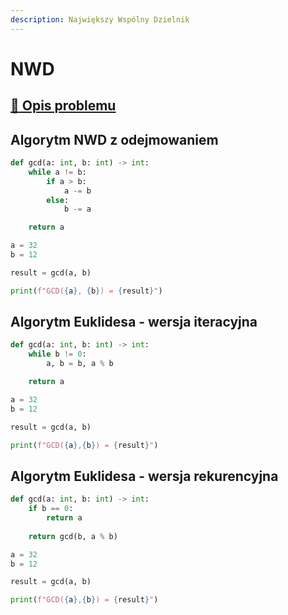 ```yaml
---
description: Największy Wspólny Dzielnik
---
```


# NWD

## [:link: Opis problemu](../../../../algorithms/integers/gcd.md)

## Algorytm NWD z odejmowaniem

```python linenums="1"
def gcd(a: int, b: int) -> int:
    while a != b:
        if a > b:
            a -= b
        else:
            b -= a

    return a

a = 32
b = 12

result = gcd(a, b)

print(f"GCD({a}, {b}) = {result}")
```

## Algorytm Euklidesa - wersja iteracyjna

```python linenums="1"
def gcd(a: int, b: int) -> int:
    while b != 0:
        a, b = b, a % b

    return a

a = 32
b = 12

result = gcd(a, b)

print(f"GCD({a},{b}) = {result}")
```

## Algorytm Euklidesa - wersja rekurencyjna

```python linenums="1"
def gcd(a: int, b: int) -> int:
    if b == 0:
        return a
        
    return gcd(b, a % b)

a = 32
b = 12

result = gcd(a, b)

print(f"GCD({a},{b}) = {result}")
```
